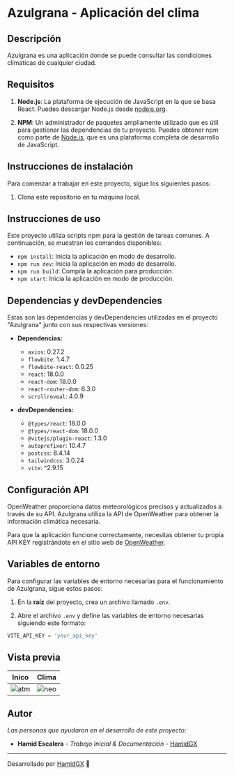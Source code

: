 # Azulgrana - Aplicación del clima

## Descripción

Azulgrana es una aplicación donde se puede consultar las condiciones climaticas de cualquier ciudad.

## Requisitos

1. **Node.js**: La plataforma de ejecución de JavaScript en la que se basa React. Puedes descargar Node.js desde [nodejs.org](https://nodejs.org/).

2. **NPM**: Un administrador de paquetes ampliamente utilizado que es útil para gestionar las dependencias de tu proyecto. Puedes obtener npm como parte de [Node.js](https://nodejs.org/), que es una plataforma completa de desarrollo de JavaScript.

## Instrucciones de instalación

Para comenzar a trabajar en este proyecto, sigue los siguientes pasos:

1. Clona este repositorio en tu máquina local.

## Instrucciones de uso

Este proyecto utiliza scripts npm para la gestión de tareas comunes. A continuación, se muestran los comandos disponibles:

- `npm install`: Inicia la aplicación en modo de desarrollo.
- `npm run dev`: Inicia la aplicación en modo de desarrollo.
- `npm run build`: Compila la aplicación para producción.
- `npm start`: Inicia la aplicación en modo de producción.

## Dependencias y devDependencies

Estas son las dependencias y devDependencies utilizadas en el proyecto "Azulgrana" junto con sus respectivas versiones:

- **Dependencias:**

  - `axios`: 0.27.2
  - `flowbite`: 1.4.7
  - `flowbite-react`: 0.0.25
  - `react`: 18.0.0
  - `react-dom`: 18.0.0
  - `react-router-dom`: 6.3.0
  - `scrollreveal`: 4.0.9

- **devDependencies:**

  - `@types/react`: 18.0.0
  - `@types/react-dom`: 18.0.0
  - `@vitejs/plugin-react`: 1.3.0
  - `autoprefixer`: 10.4.7
  - `postcss`: 8.4.14
  - `tailwindcss`: 3.0.24
  - `vite`: ^2.9.15

## Configuración API

OpenWeather proporciona datos meteorológicos precisos y actualizados a través de su API. Azulgrana utiliza la API de OpenWeather para obtener la información climática necesaria.

Para que la aplicación funcione correctamente, necesitas obtener tu propia API KEY registrándote en el sitio web de [OpenWeather](https://openweathermap.org/).

## Variables de entorno

Para configurar las variables de entorno necesarias para el funcionamiento de Azulgrana, sigue estos pasos:

1. En la **raíz** del proyecto, crea un archivo llamado `.env`.

2. Abre el archivo `.env` y define las variables de entorno necesarias siguiendo este formato:

```javascript
VITE_API_KEY = 'your_api_key'
```

## Vista previa

| Inico                                   | Clima                                   |
| --------------------------------------- | --------------------------------------- |
| ![atm](https://i.imgur.com/fQlhjds.jpg) | ![neo](https://i.imgur.com/OWirtjU.jpg) |

## Autor

_Las personas que ayudaron en el desarrollo de este proyecto:_

- **Hamid Escalera** - _Trabajo Inicial & Documentación_ - [HamidGX](https://github.com/HamidGX)

---

Desarrollado por [HamidGX](https://github.com/HamidGX) 🌌
